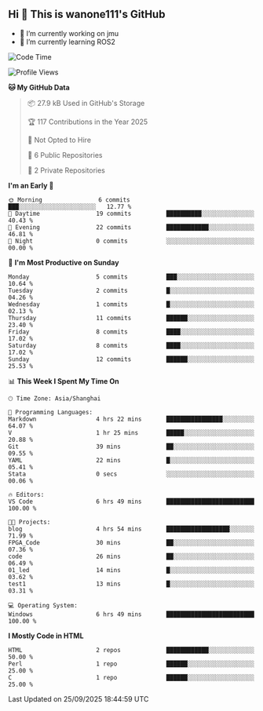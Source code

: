 ## Hi  👋 This is wanone111's GitHub

- 🔭 I’m currently working on jmu
- 🌱 I’m currently learning ROS2
<!--
**wanone111/wanone111** is a ✨ _special_ ✨ repository because its `README.md` (this file) appears on your GitHub profile.

Here are some ideas to get you started:

- 🔭 I’m currently working on jmu
- 🌱 I’m currently learning ...
- 👯 I’m looking to collaborate on ...
- 🤔 I’m looking for help with ...
- 💬 Ask me about ...
- 📫 How to reach me: ...
- 😄 Pronouns: ...
- ⚡ Fun fact: ...
-->



<!--START_SECTION:waka-->
![Code Time](http://img.shields.io/badge/Code%20Time-48%20hrs%2034%20mins-blue)

![Profile Views](http://img.shields.io/badge/Profile%20Views-3-blue)

**🐱 My GitHub Data** 

> 📦 27.9 kB Used in GitHub's Storage 
 > 
> 🏆 117 Contributions in the Year 2025
 > 
> 🚫 Not Opted to Hire
 > 
> 📜 6 Public Repositories 
 > 
> 🔑 2 Private Repositories 
 > 
**I'm an Early 🐤** 

```text
🌞 Morning                6 commits           ███░░░░░░░░░░░░░░░░░░░░░░   12.77 % 
🌆 Daytime                19 commits          ██████████░░░░░░░░░░░░░░░   40.43 % 
🌃 Evening                22 commits          ████████████░░░░░░░░░░░░░   46.81 % 
🌙 Night                  0 commits           ░░░░░░░░░░░░░░░░░░░░░░░░░   00.00 % 
```
📅 **I'm Most Productive on Sunday** 

```text
Monday                   5 commits           ███░░░░░░░░░░░░░░░░░░░░░░   10.64 % 
Tuesday                  2 commits           █░░░░░░░░░░░░░░░░░░░░░░░░   04.26 % 
Wednesday                1 commits           █░░░░░░░░░░░░░░░░░░░░░░░░   02.13 % 
Thursday                 11 commits          ██████░░░░░░░░░░░░░░░░░░░   23.40 % 
Friday                   8 commits           ████░░░░░░░░░░░░░░░░░░░░░   17.02 % 
Saturday                 8 commits           ████░░░░░░░░░░░░░░░░░░░░░   17.02 % 
Sunday                   12 commits          ██████░░░░░░░░░░░░░░░░░░░   25.53 % 
```


📊 **This Week I Spent My Time On** 

```text
🕑︎ Time Zone: Asia/Shanghai

💬 Programming Languages: 
Markdown                 4 hrs 22 mins       ████████████████░░░░░░░░░   64.07 % 
V                        1 hr 25 mins        █████░░░░░░░░░░░░░░░░░░░░   20.88 % 
Git                      39 mins             ██░░░░░░░░░░░░░░░░░░░░░░░   09.55 % 
YAML                     22 mins             █░░░░░░░░░░░░░░░░░░░░░░░░   05.41 % 
Stata                    0 secs              ░░░░░░░░░░░░░░░░░░░░░░░░░   00.06 % 

🔥 Editors: 
VS Code                  6 hrs 49 mins       █████████████████████████   100.00 % 

🐱‍💻 Projects: 
blog                     4 hrs 54 mins       ██████████████████░░░░░░░   71.99 % 
FPGA_Code                30 mins             ██░░░░░░░░░░░░░░░░░░░░░░░   07.36 % 
code                     26 mins             ██░░░░░░░░░░░░░░░░░░░░░░░   06.49 % 
01_led                   14 mins             █░░░░░░░░░░░░░░░░░░░░░░░░   03.62 % 
test1                    13 mins             █░░░░░░░░░░░░░░░░░░░░░░░░   03.31 % 

💻 Operating System: 
Windows                  6 hrs 49 mins       █████████████████████████   100.00 % 
```

**I Mostly Code in HTML** 

```text
HTML                     2 repos             ████████████░░░░░░░░░░░░░   50.00 % 
Perl                     1 repo              ██████░░░░░░░░░░░░░░░░░░░   25.00 % 
C                        1 repo              ██████░░░░░░░░░░░░░░░░░░░   25.00 % 
```




 Last Updated on 25/09/2025 18:44:59 UTC
<!--END_SECTION:waka-->


